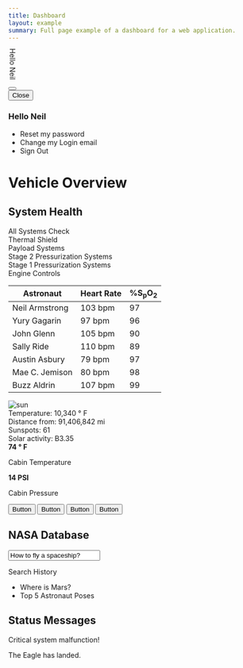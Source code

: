```yaml
---
title: Dashboard
layout: example
summary: Full page example of a dashboard for a web application.
---
```


<style>
body {
  background-color: var(--navy);
}
</style>

<div class="pos-fix background--med-blue h-100 px-3 flex flex--column flex--align-center hide show:tablet">
  <p style="writing-mode: vertical-rl;" class="text--white mt-4 text--size-xl">Hello Neil</p>
  <button class="button drawer__open transparent" data-drawer="dashboard">
    <i class="pi-cogs pi-lg text--black"></i>
  </button>
</div>
<div id="dashboard" class="drawer drawer-left background--navy">
  <div class="drawer__header background--lightblue p-3">
    <button class="button drawer__close button--navy" data-drawer="dashboard">
        Close <i class="pi-times"></i>
    </button>
    <h3 class="mb-0 mt-0 text--navy text--bold">Hello Neil</h3>
  </div>
  <div class="drawer__content p-3 flex--grow">
    <ul class="list text--white">
      <li class="list__item mb-3">
        <i class="pi-key mr-1" aria-hidden="true"></i> Reset my password
      </li>
      <li class="list__item mb-3">
        <i class="pi-login mr-1" aria-hidden="true"></i> Change my Login email
      </li>
      <li class="list__item">
        <i class="pi-logout mr-1" aria-hidden="true"></i> Sign Out
      </li>
    </ul>
</div>
</div>
<div class="background--navy h-100 px-4 py-3 ml-7">
  <h1 class="text--center text--white">
    Vehicle Overview
  </h1>
  <div class="block-container cards blocks px-2 pb-3">
    <div class="block tablet-up-6 laptop-up-3 desktop-up-2">
      <div class="card background--med-blue border--color-black border--width-3 rounded-3">
        <div class="card__content">
          <div class="card__header flex--justify-center border-b border--color-white pb-1">
            <div class="card__group text--white">
              <i class="pi-info-solid text--white"></i>
              <h2 class="card__title text--white">System Health</h2>
            </div>
          </div>
          <div class="flex flex--align-center">
            <i class="pi-plus-circle-solid rotate-45 pi-xl mr-3 text-negative"></i>
            <span class="text--white">All Systems Check</span>
          </div>
          <div class="flex flex--align-center my-3">
            <i class="pi-check-circle-solid pi-xl mr-3 text-positive"></i>
            <span class="text--white">Thermal Shield</span>
          </div>
          <div class="flex flex--align-center my-3">
            <i class="pi-check-circle-solid pi-xl mr-3 text-positive"></i>
            <span class="text--white">Payload Systems</span>
          </div>
          <div class="flex flex--align-center my-3">
            <i class="pi-plus-circle-solid rotate-45 pi-xl mr-3 text-negative"></i>
            <span class="text--white">Stage 2 Pressurization Systems</span>
          </div>
          <div class="flex flex--align-center my-3">
            <i class="pi-warning pi-xl mr-3 text-warning"></i>
            <span class="text--white">Stage 1 Pressurization Systems</span>
          </div>
          <div class="flex flex--align-center">
            <i class="pi-check-circle-solid pi-xl mr-3 text-positive"></i>
            <span class="text--white">Engine Controls</span>
          </div>
        </div>
      </div>
    </div>
    <div class="block tablet-up-6 laptop-up-6 desktop-up-8">
      <div class="card background--med-blue border--color-black border--width-3 p-0 rounded-3">
        <div class="card__content">
          <table class="table">
            <thead>
              <tr class="background--med-blue text--white">
                <th class="no-border">Astronaut</th>
                <th class="no-border">Heart Rate</th>
                <th class="no-border">%S<sub>p</sub>O<sub>2</sub></th>
              </tr>
            </thead>
            <tbody class="background--white">
              <tr>
                <td data-label="Astronaut">
                  Neil Armstrong
                </td>
                <td data-label="Heart Rate">
                  103 bpm
                </td>
                <td data-label="%SPO2">
                  97
                </td>
              </tr>
              <tr>
                <td data-label="Astronaut">
                  Yury Gagarin
                </td>
                <td data-label="Heart Rate">
                  97 bpm
                </td>
                <td data-label="%SPO2">
                  96
                </td>
              </tr>
              <tr>
                <td data-label="Astronaut">
                  John Glenn
                </td>
                <td data-label="Heart Rate">
                  105 bpm
                </td>
                <td data-label="%SPO2">
                  90
                </td>
              </tr>
              <tr>
                <td data-label="Astronaut">
                  Sally Ride
                </td>
                <td data-label="Heart Rate">
                  110 bpm
                </td>
                <td data-label="%SPO2">
                  89
                </td>
              </tr>
              <tr>
                <td data-label="Astronaut">
                  Austin Asbury
                </td>
                <td data-label="Heart Rate">
                  79 bpm
                </td>
                <td data-label="%SPO2">
                  97
                </td>
              </tr>
              <tr>
                <td data-label="Astronaut">
                  Mae C. Jemison
                </td>
                <td data-label="Heart Rate">
                  80 bpm
                </td>
                <td data-label="%SPO2">
                  98
                </td>
              </tr>
              <tr>
                <td data-label="Astronaut">
                  Buzz Aldrin
                </td>
                <td data-label="Heart Rate">
                  107 bpm
                </td>
                <td data-label="%SPO2">
                  99
                </td>
              </tr>
            </tbody>
          </table>
        </div>
      </div>
    </div>
    <div class="block tablet-up-6 laptop-up-3 desktop-up-2">
      <div class="card background--med-blue border--color-black border--width-3 rounded-3">
        <img class="card__image background--lightblue no-border" src="/images/sun-flare.jpg" alt="sun"/>
        <div class="card__content">
          <div class="flex flex--align-center mb-3">
            <span class="text--white">Temperature: 10,340 <span>&#176;</span> F</span>
          </div>
          <div class="flex flex--align-center my-3">
            <span class="text--white">Distance from: 91,406,842 mi</span>
          </div>
          <div class="flex flex--align-center my-3">
            <span class="text--white">Sunspots: 61</span>
          </div>
          <div class="flex flex--align-center my-3">
            <span class="text--white">Solar activity: B3.35</span>
          </div>
        </div>
      </div>
    </div>
    <div class="block tablet-up-6 laptop-up-4 desktop-up-2">
      <div class="card background--med-blue border--color-black border--width-3 rounded-3">
        <div class="card__content text--center flex flex--column flex--justify-center h-100">
          <strong class="text--size-xl text-positive">74 <span>&#176;</span> F</strong>
          <p class="text--white">Cabin Temperature</p>
          <strong class="text--size-xl text--beige">14 PSI</strong>
          <p class="text--white">Cabin Pressure</p>
        </div>
      </div>
    </div>
    <div class="block tablet-up-6 laptop-up-4 desktop-up-2">
      <div class="card background--med-blue border--color-black border--width-3 rounded-3">
        <div class="card__content flex flex--column flex--justify-between h-100">
          <button class="button button--navy py-2 px-7">Button</button>
          <button class="button button--skyblue py-2 px-7">Button</button>
          <button class="button button--navy py-2 px-7">Button</button>
          <button class="button button--skyblue py-2 px-7">Button</button>
        </div>
      </div>
    </div>
    <div class="block tablet-up-6 laptop-up-4 desktop-up-2">
      <div class="card background--med-blue border--color-black border--width-3 rounded-3">
        <div class="card__content text--center form">
          <div class="card__header">
            <div class="card__group">
              <i class="pi-book text--white"></i>
              <h2 class="card__title text--white">NASA Database</h2>
            </div>
          </div>
          <label class="form__field has-icon--right">
            <input type="text" value="How to fly a spaceship?" class="text--white"></input>
            <i aria-hidden="true" class="pi-search text--white"></i>
          </label>
          <div class="text--left text--white">
            <p class="mt-4">Search History</p>
            <ul class="list">
              <li class="list__item flex "><i aria-hidden="true" class="pi-search mr-2"></i>Where is Mars?</li>
              <li class="list__item flex "><i aria-hidden="true" class="pi-search mr-2"></i>Top 5 Astronaut Poses</li>
            </ul>
          </div>
        </div>
      </div>
    </div>
    <div class="block desktop-up-6">
      <div class="card background--med-blue border--color-black border--width-3 rounded-3">
        <div class="card__content text--center">
          <div class="card__header">
            <div class="card__group">
              <i class="pi-rocket text--white"></i>
              <h2 class="card__title text--white">Status Messages</h2>
            </div>
          </div>
          <div class="message message--error text--left">
            <p>Critical system malfunction!</p>
          </div>
          <div class="message message--success text--left">
            <p>The Eagle has landed.</p>
          </div>
        </div>
      </div>
    </div>
  </div>
</div>
